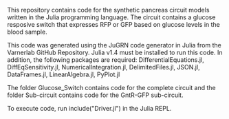 This repository contains code for the synthetic pancreas circuit models written in the Julia programming language. The circuit contains a glucose resposive switch that expresses RFP or GFP based on glucose levels in the blood sample. 

This code was generated using the JuGRN code generator in Julia from the Varnerlab GitHub Repository. Julia v1.4 must be installed to run this code. In addition, the following packages are required: DifferentialEquations.jl, DiffEqSensitivity.jl, NumericalIntegration.jl, DelimitedFiles.jl, JSON.jl, DataFrames.jl, LinearAlgebra.jl, PyPlot.jl

The folder Glucose_Switch contains code for the complete circuit and the folder Sub-circuit contains code for the GntR-GFP sub-circuit.

To execute code, run include("Driver.jl") in the Julia REPL.
